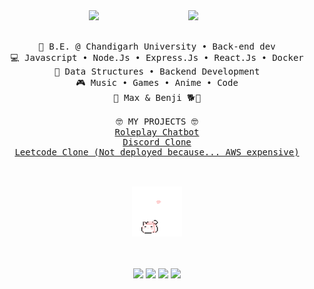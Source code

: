 <div align="center">
<img src="https://media1.tenor.com/m/8R15rp_BLAAAAAAd/your-lie-in-april.gif" width="40%" align="right"/>
<img src="https://readme-typing-svg.demolab.com?font=Inconsolata&weight=500&size=50&duration=4000&pause=200&color=EA4AAA&center=true&vCenter=true&multiline=true&repeat=false&random=false&width=1300&height=140&lines=Hi+Hi+Hi+Hi+Hi;I'm+Harshit%2C+a+tech+goblin+and+a+delulu+soul+%E2%9C%A9" width="40%" />
<br><br>
<pre>
💼 B.E. @ Chandigarh University • Back-end dev
💻 Javascript • Node.Js • Express.Js • React.Js • Docker
📖 Data Structures • Backend Development
🎮 Music • Games • Anime • Code
🐾 Max & Benji 🐕🐶
<div align="center">
🤓 MY PROJECTS 🤓
<a href="https://roleplay-chat-bot-frontend.onrender.com/">Roleplay Chatbot</a>
<a href="https://discord-clone-ndyn.onrender.com">Discord Clone</a>
<a href="https://github.com/HarshitBamotra/Leetcode-Project">Leetcode Clone (Not deployed because... AWS expensive)</a>
</div>
</pre>
<br>
<img src="https://github.com/HarshitBamotra/HarshitBamotra/blob/main/assets/585616990345887754.gif?raw=true" height="80"/>
<br><br><br>

[![](https://img.shields.io/badge/Linkedin-white?style=for-the-badge&logo=inspire&logoColor=white&color=EA4AAA)](https://www.linkedin.com/in/harshit-bamotra-845b57269/)
[![](https://img.shields.io/badge/github-white?style=for-the-badge&logo=github&logoColor=white&color=EA4AAA)](https://github.com/HarshitBamotra)
[![](https://img.shields.io/badge/Leetcode-white?style=for-the-badge&logo=leetcode&logoColor=white&color=EA4AAA)](https://leetcode.com/u/Harshit_Bamotra/)
[![](https://img.shields.io/badge/Email-white?style=for-the-badge&logo=gmail&logoColor=white&color=EA4AAA)](mailto:harshitbamotra.01@gmail.com)
</div>
